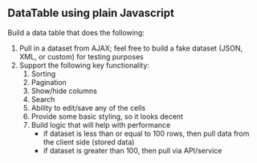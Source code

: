 ## DataTable using plain Javascript

Build a data table that does the following:

1. Pull in a dataset from AJAX; feel free to build a fake dataset (JSON, XML, or custom) for testing purposes
2. Support the following key functionality:
    1. Sorting
    2. Pagination
    3. Show/hide columns
    4. Search
    5. Ability to edit/save any of the cells
    6. Provide some basic styling, so it looks decent
    7. Build logic that will help with performance
        - if dataset is less than or equal to 100 rows, then pull data from the client side (stored data)
        - if dataset is greater than 100, then pull via API/service

